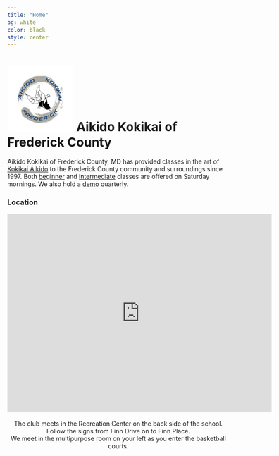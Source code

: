 ```yaml
---
title: "Home"
bg: white
color: black
style: center
---
```

# <img src="img/B1.jpg" style="width:150px;"> Aikido Kokikai of Frederick County

<center>
<a href="mailto:aikidasgupta+akf@gmail.com"><i class="fa fa-envelope-square fa-3x"></i></a>
<a href="https://www.facebook.com/frederickkokikai/" target="_blank">
<i class="fa fa-facebook-square fa-3x"></i></a>
<a href="https://twitter.com/kokikaifredmd" target="_blank">
<i class="fa fa-twitter-square fa-3x"></i></a>
</center>



Aikido Kokikai of Frederick County, MD has provided classes in the art of <a href="http://www.kokikaiusa.org" target="_blank"> Kokikai Aikido</a>
to the Frederick County community and surroundings since 1997.
Both <a href="https://apm.activecommunities.com/frederickcntyparksandrec/Activity_Search?detailskeyword=aikido+beginner&IsAdvanced=True&ddlSortBy=Activity+name&DaysOfWeek=0000000&SearchFor=2&SearchLevelID=2&maxAge=100&NumberOfItemsPerPage=50&IsSearch=true" target="_blank">beginner</a> and
<a href="https://apm.activecommunities.com/frederickcntyparksandrec/Activity_Search?detailskeyword=aikido+intermediate&IsAdvanced=True&ddlSortBy=Activity+name&DaysOfWeek=0000000&SearchFor=2&SearchLevelID=2&maxAge=100&NumberOfItemsPerPage=50&IsSearch=true" target="_blank">intermediate</a> classes are offered on Saturday mornings. We also hold a <a href="https://apm.activecommunities.com/frederickcntyparksandrec/Activity_Search?detailskeyword=aikido+demo&IsAdvanced=True&ddlSortBy=Activity+name&DaysOfWeek=0000000&SearchFor=2&SearchLevelID=2&maxAge=100&NumberOfItemsPerPage=50&IsSearch=true" target="_blank">demo</a> quarterly.

### Location

<center>
<iframe width="600" height="450" frameborder="0" style="border:0" src="https://www.google.com/maps/embed/v1/place?q=Deer%20Crossing%20Elementary%20School&key=AIzaSyDWrKrl_yR-7sGiEnF0UZt6JYVZYyO9nKw" allowfullscreen></iframe>
<p/>
The club meets in the Recreation Center on the back side of the school. <br/>
Follow the signs from Finn Drive on to Finn Place.<br/>
We meet in the multipurpose room on your left as you enter the basketball courts.

